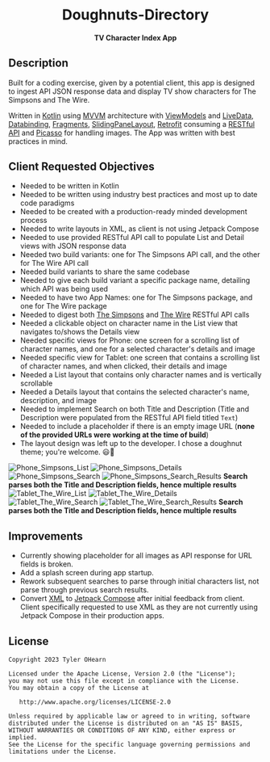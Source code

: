 <h1 align="center">Doughnuts-Directory</h1>
<h4 align="center"> TV Character Index App</h4>

## Description
Built for a coding exercise, given by a potential client, this app is designed to ingest API JSON response data and display TV show characters for The Simpsons and The Wire. 

Written in [Kotlin](https://kotlinlang.org/) using [MVVM](https://medium.com/swlh/understanding-mvvm-architecture-in-android-aa66f7e1a70b) architecture with [ViewModels](https://developer.android.com/topic/libraries/architecture/viewmodel) and [LiveData](https://developer.android.com/topic/libraries/architecture/livedata), [Databinding](https://developer.android.com/topic/libraries/data-binding), [Fragments](https://developer.android.com/guide/fragments), [SlidingPaneLayout](https://developer.android.com/reference/androidx/slidingpanelayout/widget/SlidingPaneLayout), [Retrofit](https://square.github.io/retrofit/) consuming a [RESTful API](https://medium.com/android-news/consuming-rest-api-using-retrofit-library-in-android-ed47aef01ecb) and [Picasso](https://square.github.io/picasso/) for handling images. The App was written with best practices in mind.

## Client Requested Objectives

* Needed to be written in Kotlin
* Needed to be written using industry best practices and most up to date code paradigms
* Needed to be created with a production-ready minded development process
* Needed to write layouts in XML, as client is not using Jetpack Compose
* Needed to use provided RESTful API call to populate List and Detail views with JSON response data
* Needed two build variants: one for The Simpsons API call, and the other for The Wire API call
* Needed build variants to share the same codebase
* Needed to give each build variant a specific package name, detailing which API was being used
* Needed to have two App Names: one for The Simpsons package, and one for The Wire package
* Needed to digest both [The Simpsons](http://api.duckduckgo.com/?q=simpsons+characters&format=json) and [The Wire](http://api.duckduckgo.com/?q=the+wire+characters&format=json) RESTful API calls
* Needed a clickable object on character name in the List view that navigates to/shows the Details view
* Needed specific views for Phone: one screen for a scrolling list of character names, and one for a selected character's details and image
* Needed specific view for Tablet: one screen that contains a scrolling list of character names, and when clicked, their details and image
* Needed a List layout that contains only character names and is vertically scrollable
* Needed a Details layout that contains the selected character's name, description, and image
* Needed to implement Search on both Title and Description (Title and Description were populated from the RESTful API field titled `Text`)
* Needed to include a placeholder if there is an empty image URL (**none of the provided URLs were working at the time of build**)
* The layout design was left up to the developer. I chose a doughnut theme; you're welcome. :smiley::doughnut:

![Phone_Simpsons_List](Screenshots/Screenshot_Phone_Simpsons_List.png)
![Phone_Simpsons_Details](Screenshots/Screenshot_Phone_Simpsons_Details.png)
![Phone_Simpsons_Search](Screenshots/Screenshot_Phone_Simpsons_Search.png)
![Phone_Simpsons_Search_Results](Screenshots/Screenshot_Phone_Simpsons_Search_Results.png)
**Search parses both the Title and Description fields, hence multiple results**
![Tablet_The_Wire_List](Screenshots/Screenshot_Tablet_The_Wire_List.png)
![Tablet_The_Wire_Details](Screenshots/Screenshot_Tablet_The_Wire_Details.png)
![Tablet_The_Wire_Search](Screenshots/Screenshot_Tablet_The_Wire_Search.png)
![Tablet_The_Wire_Search_Results](Screenshots/Screenshot_Tablet_The_Wire_Search_Results.png)
**Search parses both the Title and Description fields, hence multiple results**

## Improvements
* Currently showing placeholder for all images as API response for URL fields is broken.
* Add a splash screen during app startup.
* Rework subsequent searches to parse through initial characters list, not parse through previous search results.
* Convert [XML](https://developer.android.com/develop/ui/views/layout/declaring-layout) to [Jetpack Compose](https://developer.android.com/jetpack/compose) after initial feedback from client. Client specifically requested to use XML as they are not currently using Jetpack Compose in their production apps.

## License
	Copyright 2023 Tyler OHearn
	
	Licensed under the Apache License, Version 2.0 (the "License");
	you may not use this file except in compliance with the License.
	You may obtain a copy of the License at
	
	   http://www.apache.org/licenses/LICENSE-2.0
	
	Unless required by applicable law or agreed to in writing, software
	distributed under the License is distributed on an "AS IS" BASIS,
	WITHOUT WARRANTIES OR CONDITIONS OF ANY KIND, either express or implied.
	See the License for the specific language governing permissions and
	limitations under the License.
